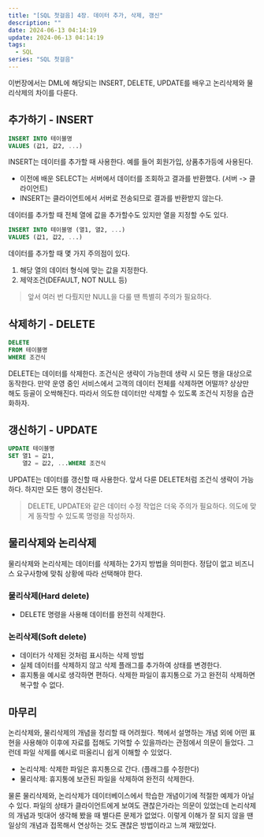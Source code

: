```yaml
---
title: "[SQL 첫걸음] 4장. 데이터 추가, 삭제, 갱신"
description: ""
date: 2024-06-13 04:14:19
update: 2024-06-13 04:14:19
tags:
  - SQL
series: "SQL 첫걸음"
---
```


이번장에서는 DML에 해당되는 INSERT, DELETE, UPDATE를 배우고 논리삭제와 물리삭제의 차이를 다룬다.

## 추가하기 - INSERT

```sql
INSERT INTO 테이블명
VALUES (값1, 값2, ...)
```

INSERT는 데이터를 추가할 때 사용한다. 예를 들어 회원가입, 상품추가등에 사용된다.

- 이전에 배운 SELECT는 서버에서 데이터를 조회하고 결과를 반환했다. (서버 -> 클라이언트)
- INSERT는 클라이언트에서 서버로 전송되므로 결과를 반환받지 않는다.

데이터를 추가할 때 전체 열에 값을 추가할수도 있지만 열을 지정할 수도 있다.

```sql
INSERT INTO 테이블명 (열1, 열2, ...)
VALUES (값1, 값2, ...)
```

데이터를 추가할 때 몇 가지 주의점이 있다.

1. 해당 열의 데이터 형식에 맞는 값을 지정한다.
2. 제약조건(DEFAULT, NOT NULL 등)

> 앞서 여러 번 다뤘지만 NULL을 다룰 땐 특별히 주의가 필요하다.

## 삭제하기 - DELETE

```sql
DELETE
FROM 테이블명
WHERE 조건식
```

DELETE는 데이터를 삭제한다. 조건식은 생략이 가능한데 생략 시 모든 행을 대상으로 동작한다. 만약 운영 중인 서비스에서 고객의 데이터 전체를 삭제하면 어떨까? 상상만 해도 등골이 오싹해진다.
따라서 의도한 데이터만 삭제할 수 있도록 조건식 지정을 습관화하자.

## 갱신하기 - UPDATE

```sql
UPDATE 테이블명
SET 열1 = 값1,
    열2 = 값2, ...WHERE 조건식
```

UPDATE는 데이터를 갱신할 때 사용한다. 앞서 다룬 DELETE처럼 조건식 생략이 가능하다. 하지만 모든 행이 갱신된다.

> DELETE, UPDATE와 같은 데이터 수정 작업은 더욱 주의가 필요하다. 의도에 맞게 동작할 수 있도록 명령을 작성하자.

## 물리삭제와 논리삭제

물리삭제와 논리삭제는 데이터를 삭제하는 2가지 방법을 의미한다. 정답이 없고 비즈니스 요구사항에 맞춰 상황에 따라 선택해야 한다.

### 물리삭제(Hard delete)

- DELETE 명령을 사용해 데이터를 완전히 삭제한다.

### 논리삭제(Soft delete)

- 데이터가 삭제된 것처럼 표시하는 삭제 방법
- 실제 데이터를 삭제하지 않고 삭제 플래그를 추가하여 상태를 변경한다.
- 휴지통을 예시로 생각하면 편하다. 삭제한 파일이 휴지통으로 가고 완전히 삭제하면 복구할 수 없다.

## 마무리

논리삭제와, 물리삭제의 개념을 정리할 때 어려웠다. 책에서 설명하는 개념 외에 어떤 표현을 사용해야 이후에 자료를 접해도 기억할 수 있을까라는 관점에서 의문이 들었다. 그런데 파일 삭제를 예시로 떠올리니 쉽게
이해할 수 있었다.

- 논리삭제: 삭제한 파일은 휴지통으로 간다. (플래그를 수정한다)
- 물리삭제: 휴지통에 보관된 파일을 삭제하여 완전히 삭제한다.

물론 물리삭제와, 논리삭제가 데이터베이스에서 학습한 개념이기에 적절한 예제가 아닐 수 있다. 파일의 상태가 클라이언트에게 보여도 괜찮은가라는 의문이 있었는데 논리삭제의 개념과 빗대어 생각해 봤을 때 별다른 문제가
없었다. 이렇게 이해가 잘 되지 않을 땐 일상의 개념과 접목해서 연상하는 것도 괜찮은 방법이라고 느껴 재밌었다.
